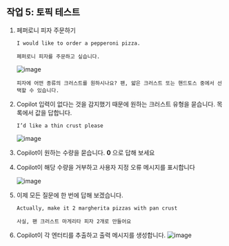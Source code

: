 ## 작업 5: 토픽 테스트

1. 페퍼로니 피자 주문하기

   ```
   I would like to order a pepperoni pizza.
   ```
   ```
   페퍼로니 피자를 주문하고 싶습니다.
   ```
   ![image](https://github.com/user-attachments/assets/25d4b64a-a158-46d5-8ad4-5598d46d95eb)

   ```
   피자에 어떤 종류의 크러스트를 원하시나요? 팬, 얇은 크러스트 또는 핸드토스 중에서 선택할 수 있습니다.
   ```

2. Copilot 입력이 없다는 것을 감지했기 때문에 원하는 크러스트 유형을 묻습니다. 목록에서 값을 답합니다.

   ```
   I’d like a thin crust please
   ```
   
   ![image](https://github.com/user-attachments/assets/41ed65ee-c69f-470f-83db-c6ce4f4d97c2)

3. Copilot이 원하는 수량을 묻습니다. **0** 으로 답해 보세요


4. Copilot이 해당 수량을 거부하고 사용자 지정 오류 메시지를 표시합니다

   ![image](https://github.com/user-attachments/assets/abe8259f-8355-4426-b372-89fcf9b22f3b)

5. 이제 모든 질문에 한 번에 답해 보겠습니다.
   
   ```
   Actually, make it 2 margherita pizzas with pan crust
   ```
   ```
   사실, 팬 크러스트 마게리타 피자 2개로 만들어요
   ```

6. Copilot이 각 엔터티를 추출하고 출력 메시지를 생성합니다.
   ![image](https://github.com/user-attachments/assets/ba286a37-6525-498f-a609-e939b928bf00)



